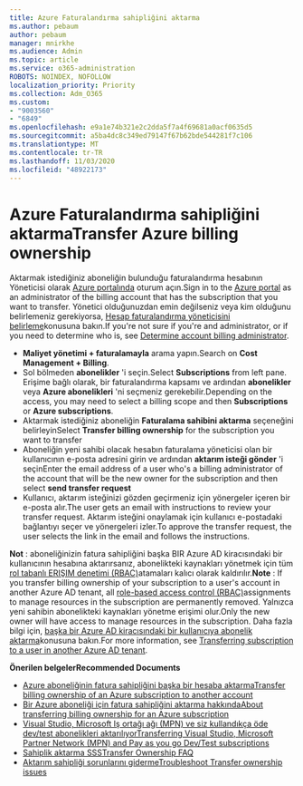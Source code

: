 ```yaml
---
title: Azure Faturalandırma sahipliğini aktarma
ms.author: pebaum
author: pebaum
manager: mnirkhe
ms.audience: Admin
ms.topic: article
ms.service: o365-administration
ROBOTS: NOINDEX, NOFOLLOW
localization_priority: Priority
ms.collection: Adm_O365
ms.custom:
- "9003560"
- "6849"
ms.openlocfilehash: e9a1e74b321e2c2dda5f7a4f69681a0acf0635d5
ms.sourcegitcommit: a5ba4dc8c349ed79147f67b62bde544281f7c106
ms.translationtype: MT
ms.contentlocale: tr-TR
ms.lasthandoff: 11/03/2020
ms.locfileid: "48922173"
---
```

# <a name="transfer-azure-billing-ownership"></a><span data-ttu-id="99698-102">Azure Faturalandırma sahipliğini aktarma</span><span class="sxs-lookup"><span data-stu-id="99698-102">Transfer Azure billing ownership</span></span>

<span data-ttu-id="99698-103">Aktarmak istediğiniz aboneliğin bulunduğu faturalandırma hesabının Yöneticisi olarak [Azure portalında](https://portal.azure.com/) oturum açın.</span><span class="sxs-lookup"><span data-stu-id="99698-103">Sign in to the [Azure portal](https://portal.azure.com/) as an administrator of the billing account that has the subscription that you want to transfer.</span></span> <span data-ttu-id="99698-104">Yönetici olduğunuzdan emin değilseniz veya kim olduğunu belirlemeniz gerekiyorsa, [Hesap faturalandırma yöneticisini belirleme](https://docs.microsoft.com/azure/cost-management-billing/understand/subscription-transfer#whoisaa)konusuna bakın.</span><span class="sxs-lookup"><span data-stu-id="99698-104">If you're not sure if you're and administrator, or if you need to determine who is, see [Determine account billing administrator](https://docs.microsoft.com/azure/cost-management-billing/understand/subscription-transfer#whoisaa).</span></span>

- <span data-ttu-id="99698-105">**Maliyet yönetimi + faturalamayla** arama yapın.</span><span class="sxs-lookup"><span data-stu-id="99698-105">Search on **Cost Management + Billing**.</span></span>
- <span data-ttu-id="99698-106">Sol bölmeden **abonelikler** 'i seçin.</span><span class="sxs-lookup"><span data-stu-id="99698-106">Select **Subscriptions** from left pane.</span></span> <span data-ttu-id="99698-107">Erişime bağlı olarak, bir faturalandırma kapsamı ve ardından **abonelikler** veya **Azure abonelikleri** 'ni seçmeniz gerekebilir.</span><span class="sxs-lookup"><span data-stu-id="99698-107">Depending on the access, you may need to select a billing scope and then **Subscriptions** or **Azure subscriptions**.</span></span>
- <span data-ttu-id="99698-108">Aktarmak istediğiniz aboneliğin **Faturalama sahibini aktarma** seçeneğini belirleyin</span><span class="sxs-lookup"><span data-stu-id="99698-108">Select **Transfer billing ownership** for the subscription you want to transfer</span></span>
- <span data-ttu-id="99698-109">Aboneliğin yeni sahibi olacak hesabın faturalama yöneticisi olan bir kullanıcının e-posta adresini girin ve ardından **aktarım isteği gönder** 'i seçin</span><span class="sxs-lookup"><span data-stu-id="99698-109">Enter the email address of a user who's a billing administrator of the account that will be the new owner for the subscription and then select **send transfer request**</span></span>
- <span data-ttu-id="99698-110">Kullanıcı, aktarım isteğinizi gözden geçirmeniz için yönergeler içeren bir e-posta alır.</span><span class="sxs-lookup"><span data-stu-id="99698-110">The user gets an email with instructions to review your transfer request.</span></span> <span data-ttu-id="99698-111">Aktarım isteğini onaylamak için kullanıcı e-postadaki bağlantıyı seçer ve yönergeleri izler.</span><span class="sxs-lookup"><span data-stu-id="99698-111">To approve the transfer request, the user selects the link in the email and follows the instructions.</span></span>

<span data-ttu-id="99698-112">**Not** : aboneliğinizin fatura sahipliğini başka BIR Azure AD kiracısındaki bir kullanıcının hesabına aktarırsanız, abonelikteki kaynakları yönetmek için tüm [rol tabanlı ERIŞIM denetimi (RBAC)](https://docs.microsoft.com/azure/role-based-access-control/overview?WT.mc_id=Portal-Microsoft_Azure_Support)atamaları kalıcı olarak kaldırılır.</span><span class="sxs-lookup"><span data-stu-id="99698-112">**Note** : If you transfer billing ownership of your subscription to a user's account in another Azure AD tenant, all [role-based access control (RBAC)](https://docs.microsoft.com/azure/role-based-access-control/overview?WT.mc_id=Portal-Microsoft_Azure_Support)assignments to manage resources in the subscription are permanently removed.</span></span> <span data-ttu-id="99698-113">Yalnızca yeni sahibin abonelikteki kaynakları yönetme erişimi olur.</span><span class="sxs-lookup"><span data-stu-id="99698-113">Only the new owner will have access to manage resources in the subscription.</span></span> <span data-ttu-id="99698-114">Daha fazla bilgi için, [başka bir Azure AD kiracısındaki bir kullanıcıya abonelik aktarma](https://docs.microsoft.com/azure/active-directory/managed-identities-azure-resources/known-issues?WT.mc_id=Portal-Microsoft_Azure_Support)konusuna bakın.</span><span class="sxs-lookup"><span data-stu-id="99698-114">For more information, see [Transferring subscription to a user in another Azure AD tenant](https://docs.microsoft.com/azure/active-directory/managed-identities-azure-resources/known-issues?WT.mc_id=Portal-Microsoft_Azure_Support).</span></span>

<span data-ttu-id="99698-115">**Önerilen belgeler**</span><span class="sxs-lookup"><span data-stu-id="99698-115">**Recommended Documents**</span></span>

- [<span data-ttu-id="99698-116">Azure aboneliğinin fatura sahipliğini başka bir hesaba aktarma</span><span class="sxs-lookup"><span data-stu-id="99698-116">Transfer billing ownership of an Azure subscription to another account</span></span>](https://docs.microsoft.com/azure/cost-management-billing/manage/billing-subscription-transfer)
- [<span data-ttu-id="99698-117">Bir Azure aboneliği için fatura sahipliğini aktarma hakkında</span><span class="sxs-lookup"><span data-stu-id="99698-117">About transferring billing ownership for an Azure subscription</span></span>](https://docs.microsoft.com//azure/cost-management-billing/understand/subscription-transfer)
- [<span data-ttu-id="99698-118">Visual Studio, Microsoft Iş ortağı ağı (MPN) ve siz kullandıkça öde dev/test abonelikleri aktarılıyor</span><span class="sxs-lookup"><span data-stu-id="99698-118">Transferring Visual Studio, Microsoft Partner Network (MPN) and Pay as you go Dev/Test subscriptions</span></span>](https://docs.microsoft.com/azure/billing/billing-subscription-transfer?WT.mc_id=Portal-Microsoft_Azure_Support#transferring-visual-studio-microsoft-partner-network-mpn-and-pay-as-you-go-devtest-subscriptions)
- [<span data-ttu-id="99698-119">Sahiplik aktarma SSS</span><span class="sxs-lookup"><span data-stu-id="99698-119">Transfer Ownership FAQ</span></span>](https://docs.microsoft.com/azure/billing/billing-subscription-transfer?WT.mc_id=Portal-Microsoft_Azure_Support#frequently-asked-questions-faq-for-senders)
- [<span data-ttu-id="99698-120">Aktarım sahipliği sorunlarını giderme</span><span class="sxs-lookup"><span data-stu-id="99698-120">Troubleshoot Transfer ownership issues</span></span>](https://docs.microsoft.com/azure/billing/billing-subscription-transfer?WT.mc_id=Portal-Microsoft_Azure_Support#troubleshooting)
